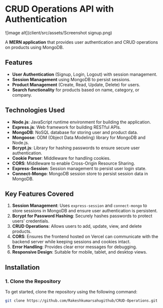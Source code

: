 # CRUD Operations API with Authentication
 ![image alt](client/src/assets/Screenshot signup.png)

A **MERN application** that provides user authentication and CRUD operations on products using MongoDB.

## Features

- **User Authentication** (Signup, Login, Logout) with session management.
- **Session Management** using MongoDB to persist sessions.
- **Product Management** (Create, Read, Update, Delete) for users.
- **Search functionality** for products based on name, category, or company.

## Technologies Used

- **Node.js**: JavaScript runtime environment for building the application.
- **Express.js**: Web framework for building RESTful APIs.
- **MongoDB**: NoSQL database for storing user and product data.
- **Mongoose**: ODM (Object Data Modeling) library for MongoDB and Node.js.
- **Bcrypt.js**: Library for hashing passwords to ensure secure user authentication.
- **Cookie Parser**: Middleware for handling cookies.
- **CORS**: Middleware to enable Cross-Origin Resource Sharing.
- **Express-Session**: Session management to persist user login state.
- **Connect-Mongo**: MongoDB session store to persist session data in MongoDB.

## Key Features Covered

1. **Session Management**: Uses `express-session` and `connect-mongo` to store sessions in MongoDB and ensure user authentication is persistent.
2. **Bcrypt for Password Hashing**: Securely hashes passwords to protect users' credentials.
3. **CRUD Operations**: Allows users to add, update, view, and delete products.
4. **CORS**: Ensures the frontend hosted on Vercel can communicate with the backend server while keeping sessions and cookies intact.
5. **Error Handling**: Provides clear error messages for debugging.
6. **Responsive Design**: Suitable for mobile, tablet, and desktop views.

## Installation

### 1. Clone the Repository

To get started, clone the repository using the following command:

```bash
git clone https://github.com/Rakeshkumarsahugithub/CRUD-Operations.git

